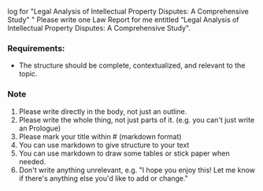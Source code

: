log for "Legal Analysis of Intellectual Property Disputes: A Comprehensive Study"
"
Please write one Law Report for me entitled “Legal Analysis of Intellectual Property Disputes: A Comprehensive Study".
### Requirements:
- The structure should be complete, contextualized, and relevant to the topic.
### Note
1. Please write directly in the body, not just an outline.
2. Please write the whole thing, not just parts of it. (e.g. you can't just write an Prologue)
3. Please mark your title within # (markdown format)
4. You can use markdown to give structure to your text
5. You can use markdown to draw some tables or stick paper when needed.
6. Don't write anything unrelevant, e.g. "I hope you enjoy this! Let me know if there's anything else you'd like to add or change."
